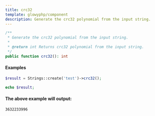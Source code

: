 ```yaml
---
title: crc32
template: glowyphp/component
description: Generate the crc32 polynomial from the input string.
---
```


```php
/**
 * Generate the crc32 polynomial from the input string.
 *
 * @return int Returns crc32 polynomial from the input string.
 */
public function crc32(): int
```

#### Examples

```php
$result = Strings::create('test')->crc32();

echo $result;
```

#### The above example will output:

```text
3632233996
```
